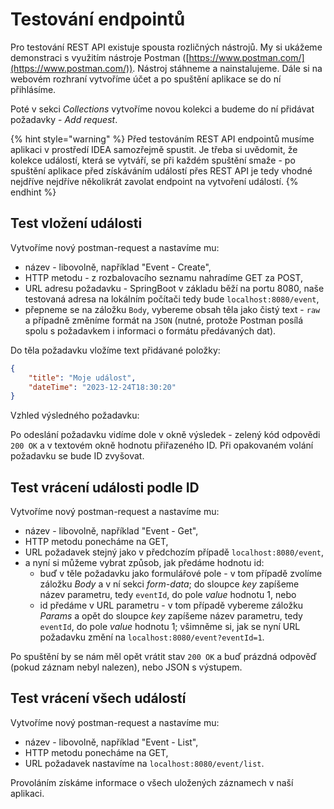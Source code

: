 # Testování endpointů

Pro testování REST API existuje spousta rozličných nástrojů. My si ukážeme demonstraci s využitím nástroje Postman ([https://www.postman.com/](https://www.postman.com/)). Nástroj stáhneme a nainstalujeme. Dále si na webovém rozhraní vytvoříme účet a po spuštění aplikace se do ní přihlásíme.

Poté v sekci _Collections_ vytvoříme novou kolekci a budeme do ní přidávat požadavky - _Add request_.

{% hint style="warning" %}
Před testováním REST API endpointů musíme aplikaci v prostředí IDEA samozřejmě spustit. Je třeba si uvědomit, že kolekce událostí, která se vytváří, se při každém spuštění smaže - po spuštění aplikace před získáváním událostí přes REST API je tedy vhodné nejdříve nejdříve několikrát zavolat endpoint na vytvoření událostí.
{% endhint %}

## Test vložení události

Vytvoříme nový postman-request a nastavíme mu:

* název - libovolně, například "Event - Create",
* HTTP metodu - z rozbalovacího seznamu nahradíme GET za POST,
* URL adresu požadavku - SpringBoot v základu běží na portu 8080, naše testovaná adresa na lokálním počítači tedy bude `localhost:8080/event`,
* přepneme se na záložku `Body`, vybereme obsah těla jako čistý text - `raw` a případně změníme formát na `JSON` (nutné, protože Postman posílá spolu s požadavkem i informaci o formátu předávaných dat).

Do těla požadavku vložíme text přidávané položky:

```json
{
    "title": "Moje událost",
    "dateTime": "2023-12-24T18:30:20"
}
```

Vzhled výsledného požadavku:

Po odeslání požadavku vidíme dole v okně výsledek - zelený kód odpovědi `200 OK` a v textovém okně hodnotu přiřazeného ID. Při opakovaném volání požadavku se bude ID zvyšovat.

## Test vrácení události podle ID

Vytvoříme nový postman-request a nastavíme mu:

* název - libovolně, například "Event - Get",
* HTTP metodu ponecháme na GET,
* URL požadavek stejný jako v předchozím případě `localhost:8080/event`,
* a nyní si můžeme vybrat způsob, jak předáme hodnotu id:
  * buď v těle požadavku jako formulářové pole - v tom případě zvolíme záložku _Body_ a v ní sekci _form-data_; do sloupce _key_ zapíšeme název parametru, tedy `eventId`, do pole _value_ hodnotu 1, nebo
  * id předáme v URL parametru - v tom případě vybereme záložku _Params_ a opět do sloupce _key_ zapíšeme název parametru, tedy `eventId`, do pole _value_ hodnotu 1; všimněme si, jak se nyní URL požadavku změní na `localhost:8080/event?eventId=1`.



Po spuštění by se nám měl opět vrátit stav `200 OK` a buď prázdná odpověď (pokud záznam nebyl nalezen), nebo JSON s výstupem.

## Test vrácení všech událostí

Vytvoříme nový postman-request a nastavíme mu:

* název - libovolně, například "Event - List",
* HTTP metodu ponecháme na GET,
* URL požadavek nastavíme na `localhost:8080/event/list`.

Provoláním získáme informace o všech uložených záznamech v naší aplikaci.
